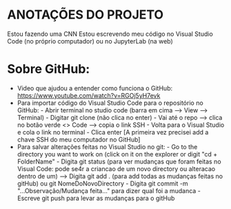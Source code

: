 # ANOTAÇÕES DO PROJETO

Estou fazendo uma CNN 
Estou escrevendo meu código no Visual Studio Code (no próprio computador) ou no JupyterLab (na web) 


# Sobre GitHub: 
- Video que ajudou a entender como funciona o GitHub: https://www.youtube.com/watch?v=RGOj5yH7evk
- Para importar código do Visual Studio Code para o repositório no GitHub:
      - Abrir terminal no studio code (barra em cima --> View --> Terminal)
      - Digitar git clone (não clica no enter)
      - Vai até o repo --> clica no botão verde <> Code --> copia o link SSH
      - Volta para o Visual Studio e cola o link no terminal
      - Clica enter
      [A primeira vez precisei add a chave SSH do meu computador no GitHub]
- Para salvar alterações feitas no Visual Studio no git:
      - Go to the directory you want to work on (click on it on the explorer or digit "cd + FolderName"
      - Digita git status (para ver mudanças que foram feitas no Visual Code: pode se4r a criancao de um novo directory ou alteracao dentro de um) --> Digita git add . (para add todas as mudanças feitas no gitHub) ou git NomeDoNovoDirectory
      - Digita git commit -m "...Observação/Mudança feita..." para dizer qual foi a mudanca
      - Escreve git push para levar as mudanças para o gitHub
